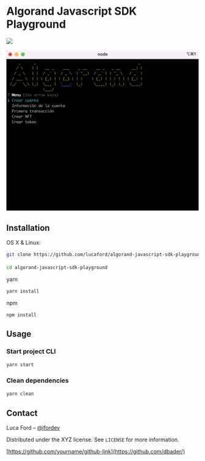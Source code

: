 # Algorand Javascript SDK Playground

![](https://www.algorand.com/assets/media-kit/logos/full/png/algorand_full_logo_black.png)

![](./cli_image.png)

## Installation

OS X & Linux:

```sh
git clone https://github.com/lucaford/algorand-javascript-sdk-playground.git

cd algorand-javascript-sdk-playground
```

yarn

```sh
yarn install
```

npm

```sh
npm install
```

## Usage

### Start project CLI

```sh
yarn start
```

### Clean dependencies

```sh
yarn clean
```

## Contact

Luca Ford – [@lfordev](https://twitter.com/lfordev)

Distributed under the XYZ license. See `LICENSE` for more information.

[https://github.com/yourname/github-link](https://github.com/dbader/)
